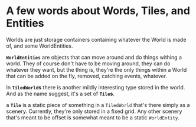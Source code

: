 # A few words about Words, Tiles, and Entities
Worlds are just storage containers containing whatever the World is made of,
and some WorldEntities.

**`WorldEntities`** are objects that can move around and do things withing a
world. They of course don't have to be moving around, they can do whatever they
want, but the thing is, they're the only things within a World that can be added
on the fly, removed, catching events, whatever.

In **`TiledWorld`s** there is another mildly interesting type stored in the
world. And as the name suggest, it's a set of **`Tile`s**.

a **`Tile`** is a static piece of something in a `TiledWorld` that's there
simply as a scenery. Currently, they're only stored in a fixed grid.
Any other scenery that's meant to be offset is somewhat meant to be a static
`WorldEntity`.